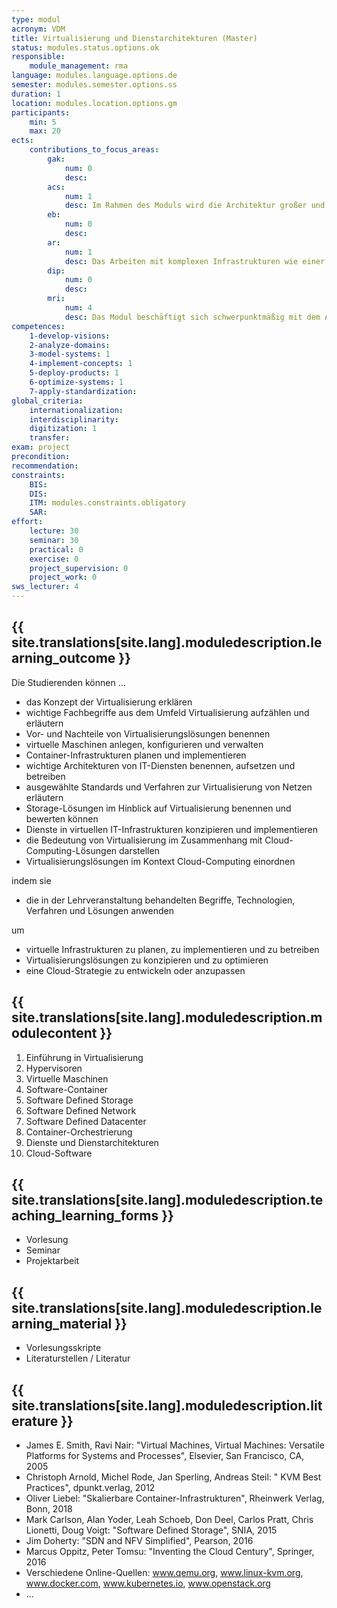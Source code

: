 ```yaml
---
type: modul
acronym: VDM
title: Virtualisierung und Dienstarchitekturen (Master)
status: modules.status.options.ok
responsible: 
    module_management: rma
language: modules.language.options.de
semester: modules.semester.options.ss
duration: 1
location: modules.location.options.gm
participants: 
    min: 5 
    max: 20
ects: 
    contributions_to_focus_areas:
        gak: 
            num: 0
            desc:
        acs: 
            num: 1
            desc: Im Rahmen des Moduls wird die Architektur großer und potentiell stark verteilter IT-Landschaften durch Software beschrieben und implmentiert.
        eb: 
            num: 0
            desc:
        ar: 
            num: 1
            desc: Das Arbeiten mit komplexen Infrastrukturen wie einer Cloud erfordert Reflexions- und Problemlösungsfähigkeiten. 
        dip: 
            num: 0
            desc:
        mri: 
            num: 4
            desc: Das Modul beschäftigt sich schwerpunktmäßig mit dem Aufbau, dem Betrieb und der Weiterentwicklung von IT-INfrastrukturen unter Berücksichtigung von Effektivität, Effizienz und Sicherheit.
competences:
    1-develop-visions: 
    2-analyze-domains:
    3-model-systems: 1
    4-implement-concepts: 1
    5-deploy-products: 1
    6-optimize-systems: 1
    7-apply-standardization:
global_criteria:
    internationalization:
    interdisciplinarity:
    digitization: 1
    transfer:
exam: project
precondition: 
recommendation: 
constraints:
    BIS: 
    DIS: 
    ITM: modules.constraints.obligatory
    SAR: 
effort:
    lecture: 30
    seminar: 30
    practical: 0
    exercise: 0
    project_supervision: 0
    project_work: 0
sws_lecturer: 4  
---
```




## {{ site.translations[site.lang].moduledescription.learning_outcome }}
<!-- Learning Outcome -->

Die Studierenden können ...
*   das Konzept der Virtualisierung erklären
*   wichtige Fachbegriffe aus dem Umfeld Virtualisierung aufzählen und erläutern
*   Vor- und Nachteile von Virtualisierungslösungen benennen
*   virtuelle Maschinen anlegen, konfigurieren und verwalten
*   Container-Infrastrukturen planen und implementieren
*   wichtige Architekturen von IT-Diensten benennen, aufsetzen und betreiben
*   ausgewählte Standards und Verfahren zur Virtualisierung von Netzen erläutern
*   Storage-Lösungen im Hinblick auf Virtualisierung benennen und bewerten können
*   Dienste in virtuellen IT-Infrastrukturen konzipieren und implementieren
*   die Bedeutung von Virtualisierung im Zusammenhang mit Cloud-Computing-Lösungen darstellen
*   Virtualisierungslösungen im Kontext Cloud-Computing einordnen

indem sie
*   die in der Lehrveranstaltung behandelten Begriffe, Technologien, Verfahren und Lösungen anwenden

um
*   virtuelle Infrastrukturen zu planen, zu implementieren und zu betreiben
*   Virtualisierungslösungen zu konzipieren und zu optimieren
*   eine Cloud-Strategie zu entwickeln oder anzupassen  


  
## {{ site.translations[site.lang].moduledescription.modulecontent }}
<!-- Modulinhalt -->

1. Einführung in Virtualisierung
2. Hypervisoren
3. Virtuelle Maschinen
4. Software-Container
5. Software Defined Storage
6. Software Defined Network
7. Software Defined Datacenter
8. Container-Orchestrierung
9. Dienste und Dienstarchitekturen
10. Cloud-Software


## {{ site.translations[site.lang].moduledescription.teaching_learning_forms }}
<!-- Lehr- und Lernformen -->

* Vorlesung
* Seminar
* Projektarbeit



## {{ site.translations[site.lang].moduledescription.learning_material }}
<!-- Zur Verfügung gestelltes Lehrmaterial -->

* Vorlesungsskripte
* Literaturstellen / Literatur


## {{ site.translations[site.lang].moduledescription.literature }}
<!-- Weiterführende Literatur -->

* James E. Smith, Ravi Nair: "Virtual Machines, Virtual Machines: Versatile Platforms for Systems and Processes", Elsevier, San Francisco, CA, 2005
* Christoph Arnold, Michel Rode, Jan Sperling, Andreas Steil: " KVM Best Practices", dpunkt.verlag, 2012
* Oliver Liebel: "Skalierbare Container-Infrastrukturen", Rheinwerk Verlag, Bonn, 2018
* Mark Carlson, Alan Yoder, Leah Schoeb, Don Deel, Carlos Pratt, Chris Lionetti, Doug Voigt: "Software Defined Storage", SNIA, 2015
* Jim Doherty: "SDN and NFV Simplified", Pearson, 2016
* Marcus Oppitz, Peter Tomsu: "Inventing the Cloud Century", Springer, 2016
* Verschiedene Online-Quellen: www.qemu.org, www.linux-kvm.org, www.docker.com, www.kubernetes.io, www.openstack.org
* ...